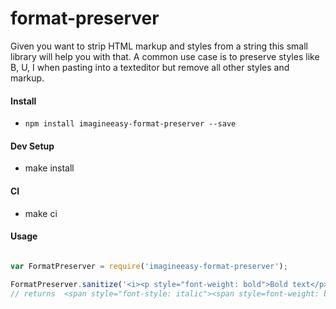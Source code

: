 # format-preserver

Given you want to strip HTML markup and styles from a string this small library will help you with that.
A common use case is to preserve styles like B, U, I when pasting into a texteditor but remove all other styles and markup.

#### Install

* `npm install imagineeasy-format-preserver --save`

#### Dev Setup

* make install

#### CI

* make ci

#### Usage

```js

var FormatPreserver = require('imagineeasy-format-preserver');

FormatPreserver.sanitize('<i><p style="font-weight: bold">Bold text</p></i>');
// returns  <span style="font-style: italic"><span style=font-weight: bold>Italic Bold text</span></span>
